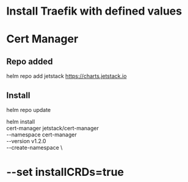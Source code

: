 # Install Traefik with defined values



# Cert Manager

## Repo added

helm repo add jetstack https://charts.jetstack.io


## Install

helm repo update


helm install \
  cert-manager jetstack/cert-manager \
  --namespace cert-manager \
  --version v1.2.0 \
  --create-namespace \
  # --set installCRDs=true
